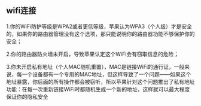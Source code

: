 ## wifi连接

1.你的WiFi防护等级是WPA2或者更低等级，苹果认为WPA3（个人级）才是安全的，如果你的路由器管理没有这个选项，那只能说明你的路由器功能不够保护你的安全；

2.你的路由器防火墙未开启，导致苹果认定这个WiFi会有窃取信息的危险；

3.你未开启私有地址（个人MAC随机重置），MAC是链接WiFi的通行证，一般来说，每一个设备都有一个专用的MAC地址，但这样导致了一个问题——如果这个地址暴露，你后面的所有操作都会被窃听，所以苹果针对这个问题推出了私有地址功能：在每一次重新链接WiFi时都随机生成一个新的地址，这样就可以最大程度保证你的隐私安全


